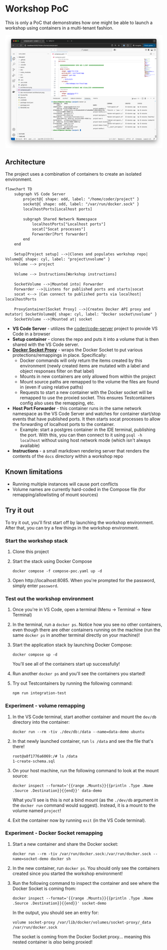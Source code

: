 # Workshop PoC

This is only a PoC that demonstrates how one might be able to launch a workshop using containers in a multi-tenant fashion.

![Screenshot of the project opened in the browser using VS Code server](./screenshot.png)

## Architecture

The project uses a combination of containers to create an isolated environment.

```mermaid
flowchart TD
    subgraph VS Code Server
        project@{ shape: odd, label: "/home/coder/project" }
        socket@{ shape: odd, label: "/var/run/docker.sock" }
        localhostPorts[Localhost ports]

        subgraph Shared Network Namespace
            localhostPorts["Localhost ports"]
            socat["Socat processes"]
            Forwarder[Port forwarder]
        end
    end

    Setup[Project setup] -->|Clones and populates workshop repo| Volume@{ shape: cyl, label: "project\nvolume" }
    Volume --> project

    Volume --> Instructions[Workshop instructions]

    SocketVolume -->|Mounted into| Forwarder
    Forwarder -->|Listens for published ports and starts|socat
    socat <--> |Can connect to published ports via localhost| localhostPorts

    ProxyContainer[Socket Proxy] -->|Creates Docker API proxy and mutator| SocketVolume@{ shape: cyl, label: "Docker socket\nvolume" }
    SocketVolume -->|Mounted at| socket
```

- **VS Code Server** - utilizes the [coder/code-server](https://github.com/coder/code-server) project to provide VS Code in a browser
- **Setup container** - clones the repo and puts it into a volume that is then shared with the VS Code server.
- **[Docker Socket Proxy](https://github.com/mikesir87/docker-socket-proxy)** - wraps the Docker Socket to put various protections/remappings in place. Specifically:
  - Docker commands will only return the items created by this environment (newly created items are mutated with a label and object responses filter on that label)
  - Mounts in new containers are only allowed from within the project
  - Mount source paths are remapped to the volume the files are found in (even if using relative paths)
  - Requests to start a new container with the Docker socket will be remapped to use the proxied socket. This ensures Testcontainers config also uses the remapping, etc.
- **Host Port Forwarder** - this container runs in the same network namespace as the VS Code Server and watches for container start/stop events that have published ports. It then starts socat processes to allow the forwarding of localhost ports to the container.
    - Example: start a postgres container in the IDE terminal, publishing the port. With this, you can then connect to it using `psql -h localhost` without using host network mode (which isn't always available)
- **Instructions** - a small markdown rendering server that renders the contents of the `docs` directory within a workshop repo

## Known limitations

- Running multiple instances will cause port conflicts
- Volume names are currently hard-coded in the Compose file (for remapping/allowlisting of mount sources)

## Try it out

To try it out, you'll first start off by launching the workshop environment. After that, you can try a few things in the workshop environment.

### Start the workshop stack

1. Clone this project

2. Start the stack using Docker Compose

    ```console
    docker compose -f compose-poc.yaml up -d
    ```

3. Open http://localhost:8085. When you're prompted for the password, simply enter `password`.


### Test out the workshop environment

1. Once you're in VS Code, open a terminal (Menu -> Terminal -> New Terminal)

2. In the terminal, run a `docker ps`. Notice how you see no other containers, even though there are other containers running on the machine (run the same `docker ps` in another terminal directly on your machine)!

3. Start the application stack by launching Docker Compose:

    ```console
    docker compose up -d
    ````

    You'll see all of the containers start up successfully!

4. Run another `docker ps` and you'll see the containers you started!

5. Try out Testcontainers by running the following command:

    ```console
    npm run integration-test
    ```

### Experiment - volume remapping

1. In the VS Code terminal, start another container and mount the `dev/db` directory into the container:

    ```console
    docker run --rm -tiv ./dev/db:/data --name=data-demo ubuntu
    ```

2. In that newly launched container, run `ls /data` and see the file that's there! 

    ```console
    root@a8f1776a6069:/# ls /data
    1-create-schema.sql
    ```

3. On your host machine, run the following command to look at the mount source:

    ```console
    docker inspect --format='{{range .Mounts}}{{println .Type .Name .Source .Destination}}{{end}}' data-demo
    ```

    What you'll see is this is _not_ a bind mount (as the `./dev/db` argument in the `docker run` command would suggest). Instead, it is a mount to the volume named `project`!

4. Exit the container now by running `exit` (in the VS Code terminal).

### Experiment - Docker Socket remapping

1. Start a new container and share the Docker socket:

    ```console
    docker run --rm -tiv /var/run/docker.sock:/var/run/docker.sock --name=socket-demo docker sh
    ```

2. In the new container, run `docker ps`. You should only see the containers created since you started the workshop environment!

3. Run the following command to inspect the container and see where the Docker Socket is coming from:

    ```console
    docker inspect --format='{{range .Mounts}}{{println .Type .Name .Source .Destination}}{{end}}' socket-demo
    ```

    In the output, you should see an entry for:

    ```
    volume socket-proxy /var/lib/docker/volumes/socket-proxy/_data /var/run/docker.sock
    ```

    The socket is coming from the Docker Socket proxy... meaning this nested container is _also_ being proxied!
